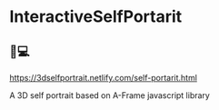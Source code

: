 # InteractiveSelfPortarit

## 🎾💻
https://3dselfportrait.netlify.com/self-portarit.html

A 3D self portrait based on A-Frame javascript library
